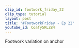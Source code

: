 ```yaml
---
clip_id: footwork_friday_22
clip_type: tutorial
layout: post
title: "#FootworkFriday - Ep 22"
youtube_id: Coafy5RLZB4
---
```


Footwork variation on anchor
